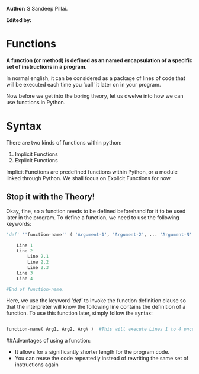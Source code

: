 **Author:** S Sandeep Pillai.

**Edited by:**


# Functions

**A function (or method) is defined as an named encapsulation of a specific set of instructions in a program.** 

In normal english, it can be considered as a package of lines of code that will be executed each time you 'call' it later on
in your program.

Now before we get into the boring theory, let us dwelve into how we can use functions in Python.

# Syntax

There are two kinds of functions within python: 
1) Implicit Functions
2) Explicit Functions

Implicit Functions are predefined functions within Python, or a module linked through Python. We shall focus on Explicit Functions 
for now.

## Stop it with the Theory! 

Okay, fine, so a function needs to be defined beforehand for it to be used later in the program. To define a function, we need
to use the following keywords:

```python
'def' ''function-name'' ( 'Argument-1', 'Argument-2', ... 'Argument-N' )
    
    Line 1
    Line 2
        Line 2.1
        Line 2.2
        Line 2.3
    Line 3
    Line 4

#End of function-name.
``` 
Here, we use the keyword *'def'* to invoke the function definition clause so that the interpreter will know the following line
contains the definition of a function. To use this function later, simply follow the syntax:

```python

function-name( Arg1, Arg2, ArgN )  #This will execute Lines 1 to 4 once.

```


##Advantages of using a function:

  * It allows for a significantly shorter length for the program code. 
  * You can reuse the code repeatedly instead of rewriting the same set of instructions again
